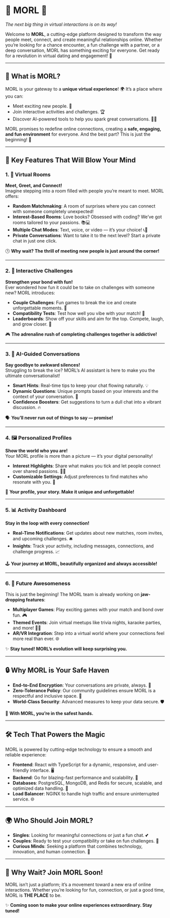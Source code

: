 # 🌟 **MORL** 🌟  
*The next big thing in virtual interactions is on its way!*

Welcome to **MORL**, a cutting-edge platform designed to transform the way people meet, connect, and create meaningful relationships online. Whether you’re looking for a chance encounter, a fun challenge with a partner, or a deep conversation, MORL has something exciting for everyone. Get ready for a revolution in virtual dating and engagement! 💖

---

## 🎉 **What is MORL?**

MORL is your gateway to a **unique virtual experience**! 🌍 It’s a place where you can:  
- Meet exciting new people. 🤝  
- Join interactive activities and challenges. 🏆  
- Discover AI-powered tools to help you spark great conversations. 🤖✨  

MORL promises to redefine online connections, creating a **safe, engaging, and fun environment** for everyone. And the best part? This is just the beginning! 🚀

---

## 🚀 **Key Features That Will Blow Your Mind**

### 1. 💬 **Virtual Rooms**  
**Meet, Greet, and Connect!**  
Imagine stepping into a room filled with people you’re meant to meet. MORL offers:  
- **Random Matchmaking**: A room of surprises where you can connect with someone completely unexpected!  
- **Interest-Based Rooms**: Love books? Obsessed with coding? We’ve got rooms tailored to your passions. 📚💻  
- **Multiple Chat Modes**: Text, voice, or video — it’s your choice! 📞🎥  
- **Private Conversations**: Want to take it to the next level? Start a private chat in just one click.  

🕒 **Why wait? The thrill of meeting new people is just around the corner!**

---

### 2. 🤝 **Interactive Challenges**  
**Strengthen your bond with fun!**  
Ever wondered how fun it could be to take on challenges with someone new? MORL introduces:  
- **Couple Challenges**: Fun games to break the ice and create unforgettable moments. 💞  
- **Compatibility Tests**: Test how well you vibe with your match! 🧩  
- **Leaderboards**: Show off your skills and aim for the top. Compete, laugh, and grow closer. 🥇  

🎮 **The adrenaline rush of completing challenges together is addictive!**

---

### 3. 🤖 **AI-Guided Conversations**  
**Say goodbye to awkward silences!**  
Struggling to break the ice? MORL’s AI assistant is here to make you the ultimate conversationalist!  
- **Smart Hints**: Real-time tips to keep your chat flowing naturally. 💡  
- **Dynamic Questions**: Unique prompts based on your interests and the context of your conversation. 🎯  
- **Confidence Boosters**: Get suggestions to turn a dull chat into a vibrant discussion. 🔥  

🗣️ **You’ll never run out of things to say — promise!**

---

### 4. 🖼️ **Personalized Profiles**  
**Show the world who you are!**  
Your MORL profile is more than a picture — it’s your digital personality!  
- **Interest Highlights**: Share what makes you tick and let people connect over shared passions. 🎨🎶  
- **Customizable Settings**: Adjust preferences to find matches who resonate with you. 💌  

📸 **Your profile, your story. Make it unique and unforgettable!**

---

### 5. 📊 **Activity Dashboard**  
**Stay in the loop with every connection!**  
- **Real-Time Notifications**: Get updates about new matches, room invites, and upcoming challenges. 🛎️  
- **Insights**: Track your activity, including messages, connections, and challenge progress. 📈  

🕹️ **Your journey at MORL, beautifully organized and always accessible!**

---

### 6. 🌈 **Future Awesomeness**  
This is just the beginning! The MORL team is already working on **jaw-dropping features**:  
- **Multiplayer Games**: Play exciting games with your match and bond over fun. 🎮  
- **Themed Events**: Join virtual meetups like trivia nights, karaoke parties, and more! 🎤🎉  
- **AR/VR Integration**: Step into a virtual world where your connections feel more real than ever. 🌐  

✨ **Stay tuned! MORL’s evolution will keep surprising you.**

---

## 🔒 **Why MORL is Your Safe Haven**

- **End-to-End Encryption**: Your conversations are private, always. 🔐  
- **Zero-Tolerance Policy**: Our community guidelines ensure MORL is a respectful and inclusive space. 🤝  
- **World-Class Security**: Advanced measures to keep your data secure. 🛡️  

🌟 **With MORL, you’re in the safest hands.**

---

## 🛠️ **Tech That Powers the Magic**

MORL is powered by cutting-edge technology to ensure a smooth and reliable experience:  
- **Frontend**: React with TypeScript for a dynamic, responsive, and user-friendly interface. 🖥️  
- **Backend**: Go for blazing-fast performance and scalability. 🚀  
- **Databases**: PostgreSQL, MongoDB, and Redis for secure, scalable, and optimized data handling. 📂  
- **Load Balancer**: NGINX to handle high traffic and ensure uninterrupted service. 🌐  

---

## 🌍 **Who Should Join MORL?**

- **Singles**: Looking for meaningful connections or just a fun chat. 💕  
- **Couples**: Ready to test your compatibility or take on fun challenges. 💑  
- **Curious Minds**: Seeking a platform that combines technology, innovation, and human connection. 🧠  

---

## 🎯 **Why Wait? Join MORL Soon!**

MORL isn’t just a platform; it’s a movement toward a new era of online interactions. Whether you’re looking for fun, connection, or just a good time, MORL is **THE PLACE** to be.  

✨ **Coming soon to make your online experiences extraordinary. Stay tuned!**  
